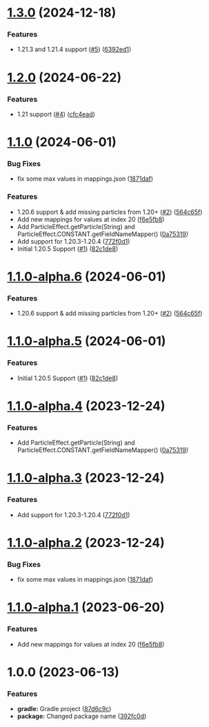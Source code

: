 # [1.3.0](https://github.com/GeorgeV220/ParticleLib/compare/v1.2.0...v1.3.0) (2024-12-18)


### Features

* 1.21.3 and 1.21.4 support ([#5](https://github.com/GeorgeV220/ParticleLib/issues/5)) ([6392ed1](https://github.com/GeorgeV220/ParticleLib/commit/6392ed1c33307f202036e0a130e274de204e65b9))

# [1.2.0](https://github.com/GeorgeV220/ParticleLib/compare/v1.1.0...v1.2.0) (2024-06-22)


### Features

* 1.21 support ([#4](https://github.com/GeorgeV220/ParticleLib/issues/4)) ([cfc4ead](https://github.com/GeorgeV220/ParticleLib/commit/cfc4ead048c40c8079ea9fbc80aebc5969e98f8f))

# [1.1.0](https://github.com/GeorgeV220/ParticleLib/compare/v1.0.0...v1.1.0) (2024-06-01)


### Bug Fixes

* fix some max values in mappings.json ([1871daf](https://github.com/GeorgeV220/ParticleLib/commit/1871daf18dd6fda49c081d18a7537350539701b8))


### Features

* 1.20.6 support & add missing particles from 1.20+ ([#2](https://github.com/GeorgeV220/ParticleLib/issues/2)) ([564c65f](https://github.com/GeorgeV220/ParticleLib/commit/564c65f3ce9e4cd71c66473868b1d8dc9bd06113))
* Add new mappings for values at index 20 ([f6e5fb8](https://github.com/GeorgeV220/ParticleLib/commit/f6e5fb8a1e860e87efe0351606c7942c792470d9))
* Add ParticleEffect.getParticle(String) and ParticleEffect.CONSTANT.getFieldNameMapper() ([0a75319](https://github.com/GeorgeV220/ParticleLib/commit/0a7531923fe84911fabf22b90e6689cfad198ea6))
* Add support for 1.20.3-1.20.4 ([772f0d1](https://github.com/GeorgeV220/ParticleLib/commit/772f0d143415f4f0158585682a54d40ecbbab11c))
* Initial 1.20.5 Support ([#1](https://github.com/GeorgeV220/ParticleLib/issues/1)) ([82c1de8](https://github.com/GeorgeV220/ParticleLib/commit/82c1de8e794a48f5758be1563407aa69052ec9bd))

# [1.1.0-alpha.6](https://github.com/GeorgeV220/ParticleLib/compare/v1.1.0-alpha.5...v1.1.0-alpha.6) (2024-06-01)


### Features

* 1.20.6 support & add missing particles from 1.20+ ([#2](https://github.com/GeorgeV220/ParticleLib/issues/2)) ([564c65f](https://github.com/GeorgeV220/ParticleLib/commit/564c65f3ce9e4cd71c66473868b1d8dc9bd06113))

# [1.1.0-alpha.5](https://github.com/GeorgeV220/ParticleLib/compare/v1.1.0-alpha.4...v1.1.0-alpha.5) (2024-06-01)


### Features

* Initial 1.20.5 Support ([#1](https://github.com/GeorgeV220/ParticleLib/issues/1)) ([82c1de8](https://github.com/GeorgeV220/ParticleLib/commit/82c1de8e794a48f5758be1563407aa69052ec9bd))

# [1.1.0-alpha.4](https://github.com/GeorgeV220/ParticleLib/compare/v1.1.0-alpha.3...v1.1.0-alpha.4) (2023-12-24)


### Features

* Add ParticleEffect.getParticle(String) and ParticleEffect.CONSTANT.getFieldNameMapper() ([0a75319](https://github.com/GeorgeV220/ParticleLib/commit/0a7531923fe84911fabf22b90e6689cfad198ea6))

# [1.1.0-alpha.3](https://github.com/GeorgeV220/ParticleLib/compare/v1.1.0-alpha.2...v1.1.0-alpha.3) (2023-12-24)


### Features

* Add support for 1.20.3-1.20.4 ([772f0d1](https://github.com/GeorgeV220/ParticleLib/commit/772f0d143415f4f0158585682a54d40ecbbab11c))

# [1.1.0-alpha.2](https://github.com/GeorgeV220/ParticleLib/compare/v1.1.0-alpha.1...v1.1.0-alpha.2) (2023-12-24)


### Bug Fixes

* fix some max values in mappings.json ([1871daf](https://github.com/GeorgeV220/ParticleLib/commit/1871daf18dd6fda49c081d18a7537350539701b8))

# [1.1.0-alpha.1](https://github.com/GeorgeV220/ParticleLib/compare/v1.0.0...v1.1.0-alpha.1) (2023-06-20)


### Features

* Add new mappings for values at index 20 ([f6e5fb8](https://github.com/GeorgeV220/ParticleLib/commit/f6e5fb8a1e860e87efe0351606c7942c792470d9))

# 1.0.0 (2023-06-13)


### Features

* **gradle:** Gradle project ([87d6c9c](https://github.com/GeorgeV220/ParticleLib/commit/87d6c9ce15eb2c5bb54562285b67a25bf7ddc535))
* **package:** Changed package name ([392fc0d](https://github.com/GeorgeV220/ParticleLib/commit/392fc0df7a3fc496e0aa4139705406029715c944))
